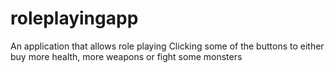 # roleplayingapp
An application that allows role playing
Clicking some of the buttons to either buy more health, more weapons or fight some monsters